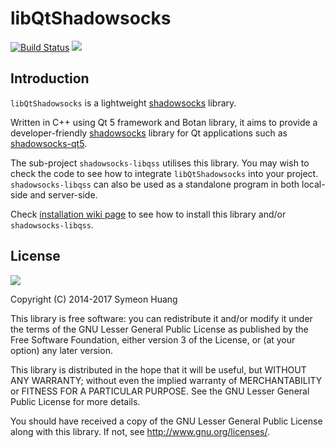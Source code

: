 libQtShadowsocks
================

[![Build Status](https://travis-ci.org/shadowsocks/libQtShadowsocks.svg?branch=master)](https://travis-ci.org/shadowsocks/libQtShadowsocks) <a href="https://copr.fedorainfracloud.org/coprs/librehat/shadowsocks/package/libQtShadowsocks/"><img src="https://copr.fedorainfracloud.org/coprs/librehat/shadowsocks/package/libQtShadowsocks/status_image/last_build.png" /></a>

Introduction
------------

`libQtShadowsocks` is a lightweight [shadowsocks][ss] library.

Written in C++ using Qt 5 framework and Botan library, it aims to provide a developer-friendly [shadowsocks][ss] library for Qt applications such as [shadowsocks-qt5](https://github.com/shadowsocks/shadowsocks-qt5/).

The sub-project `shadowsocks-libqss` utilises this library. You may wish to check the code to see how to integrate `libQtShadowsocks` into your project. `shadowsocks-libqss` can also be used as a standalone program in both local-side and server-side.

Check [installation wiki page](https://github.com/shadowsocks/libQtShadowsocks/wiki/Installation) to see how to install this library and/or `shadowsocks-libqss`.

[ss]: http://shadowsocks.org

License
-------

![](http://www.gnu.org/graphics/lgplv3-147x51.png)

Copyright (C) 2014-2017 Symeon Huang

This library is free software: you can redistribute it and/or modify
it under the terms of the GNU Lesser General Public License as
published by the Free Software Foundation, either version 3 of the
License, or (at your option) any later version.

This library is distributed in the hope that it will be useful,
but WITHOUT ANY WARRANTY; without even the implied warranty of
MERCHANTABILITY or FITNESS FOR A PARTICULAR PURPOSE.  See the
GNU Lesser General Public License for more details.

You should have received a copy of the GNU Lesser General Public License
along with this library. If not, see <http://www.gnu.org/licenses/>.

